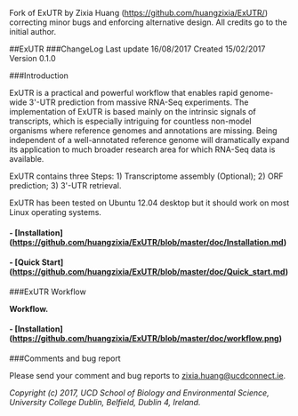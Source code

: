 Fork of ExUTR by Zixia Huang (https://github.com/huangzixia/ExUTR/) correcting minor bugs and enforcing alternative design.
All credits go to the initial author.


##ExUTR
###ChangeLog
Last update 16/08/2017
Created 15/02/2017
Version 0.1.0

###Introduction

ExUTR is a practical and powerful workflow that enables rapid genome-wide 3'-UTR prediction from massive RNA-Seq experiments. The implementation of ExUTR is based mainly on the intrinsic signals of transcripts, which is especially intriguing for countless non-model organisms where reference genomes and annotations are missing. Being independent of a well-annotated reference genome will dramatically expand its application to much broader research area for which RNA-Seq data is available.

ExUTR contains three Steps: 1) Transcriptome assembly (Optional); 2) ORF prediction; 3) 3'-UTR retrieval.

ExUTR has been tested on Ubuntu 12.04 desktop but it should work on most Linux operating systems.

#### - [Installation] (https://github.com/huangzixia/ExUTR/blob/master/doc/Installation.md)
#### - [Quick Start] (https://github.com/huangzixia/ExUTR/blob/master/doc/Quick_start.md)

###ExUTR Workflow

**Workflow.** 

#### - [Installation] (https://github.com/huangzixia/ExUTR/blob/master/doc/workflow.png)

###Comments and bug report

Please send your comment and bug reports to zixia.huang@ucdconnect.ie.

*Copyright (c) 2017, UCD School of Biology and Environmental Science, University College Dublin, Belfield, Dublin 4, Ireland.*
